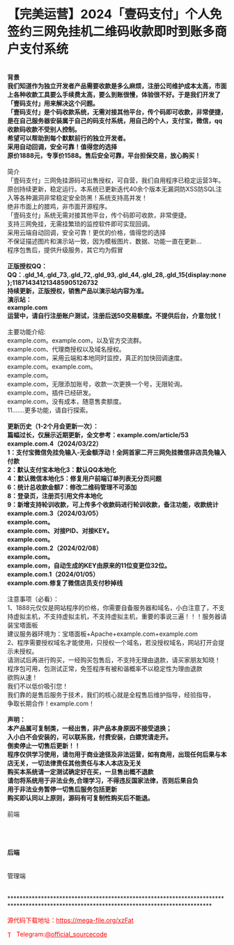 # 【完美运营】2024「壹码支付」个人免签约三网免挂机二维码收款即时到账多商户支付系统

******************************************************************************************************************************************<br>背景<br>我们知道作为独立开发者产品需要收款是多么麻烦，注册公司维护成本太高，市面上各种收款工具要么手续费太高，要么到账很慢，体验很不好。于是我们开发了「壹码支付」用来解决这个问题。<br>「壹码支付」是个码收款系统，无需对接其他平台，传个码即可收款，非常便捷，是在自己服务器安装属于自己的码支付系统，用自己的个人，支付宝，微信，qq收款码收款不受别人控制。<br>希望可以帮助到每个默默前行的独立开发者。<br>采用自动回调，安全可靠！值得您的选择<br>原价1888元，专享价1588。售后安全可靠，平台担保交易，放心购买！<br>******************************************************************************************************************************************<br>简介<br>「壹码支付」三网免挂源码可出售授权，可自营，我们自用程序已稳定运营3年。<br>原创持续更新，稳定运行。本系统已更新迭代40余个版本无漏洞防XSS防SQL注入等各种漏洞非常稳定安全防黑！系统支持高并发！<br>绝非市面上的腊鸡，非市面开源程序。<br>「壹码支付」系统无需对接其他平台，传个码即可收款，非常便捷。<br>支持三网免挂，无需挂繁琐的监控软件即可实现回调。<br>采用云端自动回调，安全可靠！更优的价格，值得您的选择<br>不保证描述图片和演示站一致，因为模板图片、数据、功能一直在更新...<br>程序包售后，提供升级服务，其它均为假冒<br>******************************************************************************************************************************************<br>正版授权QQ： QQ：.gld_14,.gld_73,.gld_72,.gld_93,.gld_44,.gld_28,.gld_15{display:none};118714341213485905126732<br>持续更新，正版授权，销售产品以演示站内容为准。<br>演示站：<br>example.com<br>运营中，请自行注册账户测试，注册后送50交易额度。不提供后台，介意勿扰！<br>******************************************************************************************************************************************<br>主要功能介绍:<br>example.com。example.com，以及官方交流群。<br>example.com、代理商授权以及域名授权。<br>example.com，采用云端和本地同时监控，真正的加快回调速度。<br>example.com。example.com。<br>example.com。<br>example.com，无限添加账号，收款一次更换一个号，无限轮询。<br>example.com，插件已经研发。<br>example.com，没有成本，随意售卖额度。<br>11.......更多功能，请自行探索。<br>******************************************************************************************************************************************<br>更新历史（1-2个月会更新一次）：<br>篇幅过长，仅展示近期更新，全文参考：example.com/article/53<br>example.com.4（2024/03/22）<br>1：支付宝微信免挂免输入-无金额浮动！全网首家二开三网免挂微信非店员免输入付款<br>2：默认支付宝本地化3：默认QQ本地化<br>4：默认微信本地化5：修复用户前端订单列表无分页问题<br>6：统计总收款金额7：修改二维码管理不可添加<br>8：登录页，注册页引用文件本地化<br>9：新增支持轮训收款，可上传多个收款码进行轮训收款，备注功能，收款统计<br>example.com.3（2024/03/05）<br>example.com。<br>example.com、对接PID、对接KEY。<br>example.com。<br>example.com.2（2024/02/08）<br>example.com。<br>example.com，自动生成的KEY由原来的11位变更位32位。<br>example.com.1（2024/01/05）<br>example.com.修复了微信店员支付秒掉线<br>******************************************************************************************************************************************<br>注意事项（必看）：<br>1、1888元仅仅是网站程序的价格，你需要自备服务器和域名，小白注意了，不支持虚拟主机，不支持虚拟主机，不支持虚拟主机，重要的事说三遍！！！服务器请装宝塔面板<br>建议服务器环境为：宝塔面板+Apache+example.com+example.com<br>2、程序需要授权域名才能使用，只授权一个域名，若没授权域名，网站打开会提示未授权。<br>请测试后再进行购买，一经购买包售后，不支持无理由退款，请买家朋友知晓！<br>程序包可用，包测试正常，免签程序有被和谐概率不以稳定性为理由退款<br>欲购从速！<br>我们不以低价吸引您！<br>我们靠的是售后服务于技术，我们的核心就是全程售后维护指导，经验指导，<br>争取长期合作！example.com！<br>******************************************************************************************************************************************<br>声明：<br>本产品属可复制类，一经出售，非产品本身原因不接受退换；<br>入小白不会安装的，可以联系我，付费安装，白嫖党请走开。<br>倒卖停止一切售后更新！！<br>程序仅供学习使用，请勿用于商业途径及非法运营，如有商用，出现任何后果与本店无关，一切法律责任其他责任与本人本店及无关<br>购买本系统请一定测试确定好在买，一旦售出概不退款<br>请勿将系统用于非法业务,合理学习，不得违反国家法律，否则后果自负<br>用于非法业务暂停一切售后服务包括更新<br>购买即认同以上原则，源码有可复制性购买后不能退。<br>******************************************************************************************************************************************<br>前端<br> <br> <br> <br>******************************************************************************************************************************************<br>后端<br> <br>******************************************************************************************************************************************<br>管理端<br> <br> <br>******************************************************************************************************************************************<br>


<p style="color: red;">源代码下载地址：<a href="https://mega-file.org/xzFat" style="color: red;">https://mega-file.org/xzFat</a></p><p style="color: red;"><img src="https://cdn-icons-png.flaticon.com/512/2111/2111646.png" alt="Telegram Icon" style="width: 16px; vertical-align: middle; margin-right: 5px;">Telegram:<a href="https://t.me/official_sourcecode" style="color: red;">@official_sourcecode</a></p>